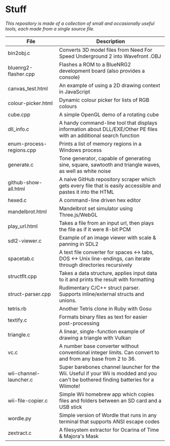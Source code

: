 # Stuff
_This repository is made of a collection of small and occasionally useful tools, each made from a single source file._

| File                     | Description 
| ------------------------ | -----------
| bin2obj.c                | Converts 3D model files from Need For Speed Underground 2 into Wavefront .OBJ
| bluenrg2-flasher.cpp     | Flashes a ROM to a BlueNRG2 development board (also provides a console)
| canvas_test.html         | An example of using a 2D drawing context in JavaScript
| colour-picker.html       | Dynamic colour picker for lists of RGB colours
| cube.cpp                 | A simple OpenGL demo of a rotating cube
| dll_info.c               | A handy command-line tool that displays information about DLL/EXE/Other PE files with an additional search function
| enum-process-regions.cpp | Prints a list of memory regions in a Windows process
| generate.c               | Tone generator, capable of generating sine, square, sawtooth and triangle waves, as well as white noise
| github-show-all.html     | A naive GitHub repository scraper which gets every file that is easily accessible and pastes it into the HTML
| hexed.c                  | A command-line driven hex editor
| mandelbrot.html          | Mandelbrot set simulator using Three.js/WebGL
| play_url.html            | Takes a file from an input url, then plays the file as if it were 8-bit PCM
| sdl2-viewer.c            | Example of an image viewer with scale & panning in SDL2
| spacetab.c               | A text file converter for spaces <-> tabs, DOS <-> Unix line-endings, can iterate through directories recursively
| structflt.cpp            | Takes a data structure, applies input data to it and prints the result with formatting
| struct-parser.cpp        | Rudimentary C/C++ struct parser. Supports inline/external structs and unions.
| tetris.rb                | Another Tetris clone in Ruby with Gosu
| textify.c                | Formats binary files as text for easier post-processing
| triangle.c               | A linear, single-function example of drawing a triangle with Vulkan
| vc.c                     | A number base converter without conventional integer limits. Can convert to and from any base from 2 to 36.
| wii-channel-launcher.c   | Super barebones channel launcher for the Wii. Useful if your Wii is modded and you can't be bothered finding batteries for a Wiimote!
| wii-file-copier.c        | Simple Wii homebrew app which copies files and folders between an SD card and a USB stick
| wordle.py                | Simple version of Wordle that runs in any terminal that supports ANSI escape codes
| zextract.c               | A filesystem extractor for Ocarina of Time & Majora's Mask
